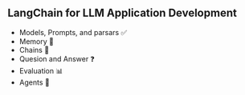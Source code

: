 
## LangChain for LLM Application Development 
- Models, Prompts, and parsars ✅ 
- Memory 🧠
- Chains 🔗
- Quesion and Answer ❓ 
- Evaluation 📊
- Agents 🤖